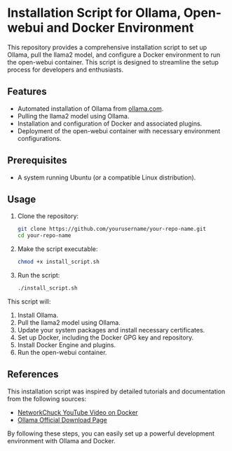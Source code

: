 # Installation Script for Ollama, Open-webui and Docker Environment

This repository provides a comprehensive installation script to set up Ollama, pull the llama2 model, and configure a Docker environment to run the open-webui container. This script is designed to streamline the setup process for developers and enthusiasts.

## Features

- Automated installation of Ollama from [ollama.com](https://ollama.com/download).
- Pulling the llama2 model using Ollama.
- Installation and configuration of Docker and associated plugins.
- Deployment of the open-webui container with necessary environment configurations.

## Prerequisites

- A system running Ubuntu (or a compatible Linux distribution).

## Usage

1. Clone the repository:
   ```sh
   git clone https://github.com/yourusername/your-repo-name.git
   cd your-repo-name
   ```

2. Make the script executable:
   ```sh
   chmod +x install_script.sh
   ```

3. Run the script:
   ```sh
   ./install_script.sh
   ```

This script will:

1. Install Ollama.
2. Pull the llama2 model using Ollama.
3. Update your system packages and install necessary certificates.
4. Set up Docker, including the Docker GPG key and repository.
5. Install Docker Engine and plugins.
6. Run the open-webui container.

## References

This installation script was inspired by detailed tutorials and documentation from the following sources:

- [NetworkChuck YouTube Video on Docker](https://academy.networkchuck.com/products/youtube-videos/categories/2155282450/posts/2177513911)
- [Ollama Official Download Page](https://ollama.com/download)

By following these steps, you can easily set up a powerful development environment with Ollama and Docker.

